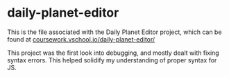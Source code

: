 # daily-planet-editor

This is the file associated with the Daily Planet Editor project, which can be found at [coursework.vschool.io/daily-planet-editor/](http://coursework.vschool.io/daily-planet-editor/)

This project was the first look into debugging, and mostly dealt with fixing syntax errors.  This helped solidify my understanding of proper syntax for JS.
